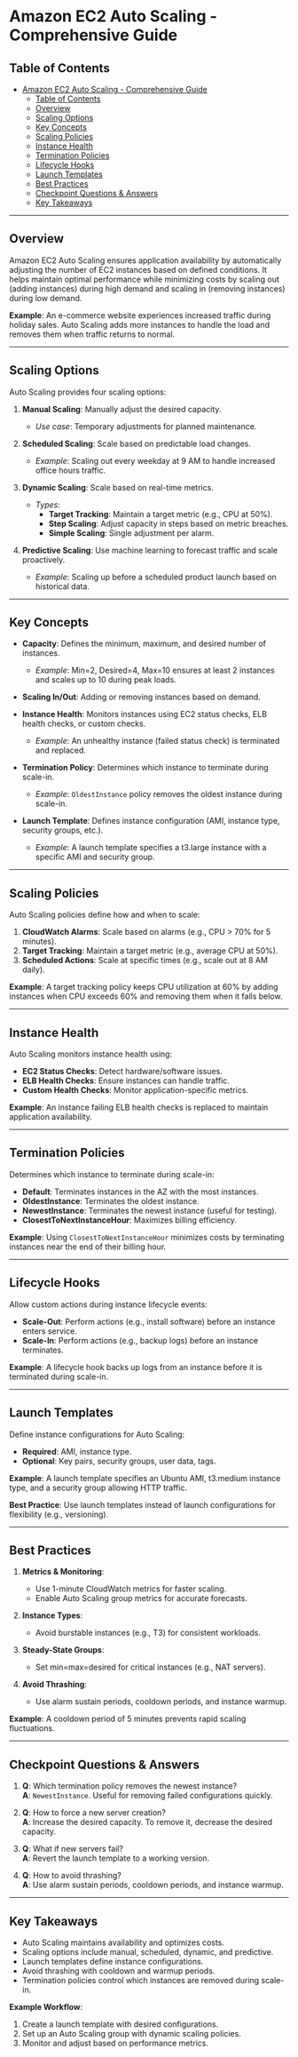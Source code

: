 # Amazon EC2 Auto Scaling - Comprehensive Guide

## Table of Contents
- [Amazon EC2 Auto Scaling - Comprehensive Guide](#amazon-ec2-auto-scaling---comprehensive-guide)
  - [Table of Contents](#table-of-contents)
  - [Overview](#overview)
  - [Scaling Options](#scaling-options)
  - [Key Concepts](#key-concepts)
  - [Scaling Policies](#scaling-policies)
  - [Instance Health](#instance-health)
  - [Termination Policies](#termination-policies)
  - [Lifecycle Hooks](#lifecycle-hooks)
  - [Launch Templates](#launch-templates)
  - [Best Practices](#best-practices)
  - [Checkpoint Questions \& Answers](#checkpoint-questions--answers)
  - [Key Takeaways](#key-takeaways)

---

## Overview
Amazon EC2 Auto Scaling ensures application availability by automatically adjusting the number of EC2 instances based on defined conditions. It helps maintain optimal performance while minimizing costs by scaling out (adding instances) during high demand and scaling in (removing instances) during low demand.

**Example**: An e-commerce website experiences increased traffic during holiday sales. Auto Scaling adds more instances to handle the load and removes them when traffic returns to normal.

---

## Scaling Options
Auto Scaling provides four scaling options:

1. **Manual Scaling**: Manually adjust the desired capacity.
   - *Use case*: Temporary adjustments for planned maintenance.
   
2. **Scheduled Scaling**: Scale based on predictable load changes.
   - *Example*: Scaling out every weekday at 9 AM to handle increased office hours traffic.
   
3. **Dynamic Scaling**: Scale based on real-time metrics.
   - *Types*:
     - **Target Tracking**: Maintain a target metric (e.g., CPU at 50%).
     - **Step Scaling**: Adjust capacity in steps based on metric breaches.
     - **Simple Scaling**: Single adjustment per alarm.
   
4. **Predictive Scaling**: Use machine learning to forecast traffic and scale proactively.
   - *Example*: Scaling up before a scheduled product launch based on historical data.

---

## Key Concepts
- **Capacity**: Defines the minimum, maximum, and desired number of instances.
  - *Example*: Min=2, Desired=4, Max=10 ensures at least 2 instances and scales up to 10 during peak loads.
  
- **Scaling In/Out**: Adding or removing instances based on demand.
  
- **Instance Health**: Monitors instances using EC2 status checks, ELB health checks, or custom checks.
  - *Example*: An unhealthy instance (failed status check) is terminated and replaced.
  
- **Termination Policy**: Determines which instance to terminate during scale-in.
  - *Example*: `OldestInstance` policy removes the oldest instance during scale-in.
  
- **Launch Template**: Defines instance configuration (AMI, instance type, security groups, etc.).
  - *Example*: A launch template specifies a t3.large instance with a specific AMI and security group.

---

## Scaling Policies
Auto Scaling policies define how and when to scale:

1. **CloudWatch Alarms**: Scale based on alarms (e.g., CPU > 70% for 5 minutes).
2. **Target Tracking**: Maintain a target metric (e.g., average CPU at 50%).
3. **Scheduled Actions**: Scale at specific times (e.g., scale out at 8 AM daily).

**Example**: A target tracking policy keeps CPU utilization at 60% by adding instances when CPU exceeds 60% and removing them when it falls below.

---

## Instance Health
Auto Scaling monitors instance health using:
- **EC2 Status Checks**: Detect hardware/software issues.
- **ELB Health Checks**: Ensure instances can handle traffic.
- **Custom Health Checks**: Monitor application-specific metrics.

**Example**: An instance failing ELB health checks is replaced to maintain application availability.

---

## Termination Policies
Determines which instance to terminate during scale-in:
- **Default**: Terminates instances in the AZ with the most instances.
- **OldestInstance**: Terminates the oldest instance.
- **NewestInstance**: Terminates the newest instance (useful for testing).
- **ClosestToNextInstanceHour**: Maximizes billing efficiency.

**Example**: Using `ClosestToNextInstanceHour` minimizes costs by terminating instances near the end of their billing hour.

---

## Lifecycle Hooks
Allow custom actions during instance lifecycle events:
- **Scale-Out**: Perform actions (e.g., install software) before an instance enters service.
- **Scale-In**: Perform actions (e.g., backup logs) before an instance terminates.

**Example**: A lifecycle hook backs up logs from an instance before it is terminated during scale-in.

---

## Launch Templates
Define instance configurations for Auto Scaling:
- **Required**: AMI, instance type.
- **Optional**: Key pairs, security groups, user data, tags.

**Example**: A launch template specifies an Ubuntu AMI, t3.medium instance type, and a security group allowing HTTP traffic.

**Best Practice**: Use launch templates instead of launch configurations for flexibility (e.g., versioning).

---

## Best Practices
1. **Metrics & Monitoring**:
   - Use 1-minute CloudWatch metrics for faster scaling.
   - Enable Auto Scaling group metrics for accurate forecasts.
   
2. **Instance Types**:
   - Avoid burstable instances (e.g., T3) for consistent workloads.
   
3. **Steady-State Groups**:
   - Set min=max=desired for critical instances (e.g., NAT servers).
   
4. **Avoid Thrashing**:
   - Use alarm sustain periods, cooldown periods, and instance warmup.

**Example**: A cooldown period of 5 minutes prevents rapid scaling fluctuations.

---

## Checkpoint Questions & Answers
1. **Q**: Which termination policy removes the newest instance?  
   **A**: `NewestInstance`. Useful for removing failed configurations quickly.

2. **Q**: How to force a new server creation?  
   **A**: Increase the desired capacity. To remove it, decrease the desired capacity.

3. **Q**: What if new servers fail?  
   **A**: Revert the launch template to a working version.

4. **Q**: How to avoid thrashing?  
   **A**: Use alarm sustain periods, cooldown periods, and instance warmup.

---

## Key Takeaways
- Auto Scaling maintains availability and optimizes costs.
- Scaling options include manual, scheduled, dynamic, and predictive.
- Launch templates define instance configurations.
- Avoid thrashing with cooldown and warmup periods.
- Termination policies control which instances are removed during scale-in.

**Example Workflow**:
1. Create a launch template with desired configurations.
2. Set up an Auto Scaling group with dynamic scaling policies.
3. Monitor and adjust based on performance metrics.